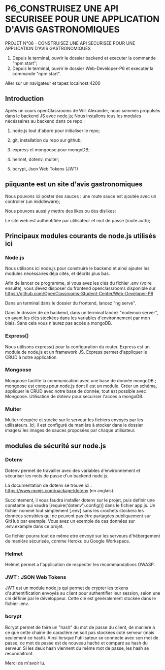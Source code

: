 # P6_CONSTRUISEZ UNE API SECURISEE POUR UNE APPLICATION D'AVIS GASTRONOMIQUES

PROJET N°06 - CONSTRUISEZ UNE API SECURISEE POUR UNE APPLICATION D'AVIS GASTRONOMIQUES


1.  Depuis le terminal, ouvrir le dossier backend et executer la commande "npm start";
2.  Depuis le terminal, ouvrir le dossier Web-Developer-P6 et executer la commande "npm start".

Aller sur un navigateur et tapez localhost:4200

## Introduction

Après un cours openClassrooms de Will Alexander, nous sommes propulsés dans le backend JS avec node.js;
Nous installons tous les modules nécéssaires au backend dans ce repo :

1. node.js tout d'abord pour initialiser le repo;

2. git, installation du repo sur github;

3. express et mongoose pour mongoDB;

4. helmet, dotenv, multer;

5. bcrypt, Json Web Tokens (JWT)

## piiquante est un site d'avis gastronomiques

Nous pouvons ici poster des sauces : une route sauce est ajoutée avec un controller (un middleware);

Nous pouvons aussi y mettre des likes ou des dislikes;

Le site web est authentifiée par utilisateur et mot de passe (route auth);

## Principaux modules courants de node.js utilisés ici

### Node.js

Nous utilisons ici node.js pour construire le backend et ainsi ajouter les modules nécéssaires déja cités, et décrits plus bas.

Afin de lancer ce programme, si vous avez les clés du fichier .env (voire ensuite), vous devez disposer du frontend openclassrooms disponible sur https://github.com/OpenClassrooms-Student-Center/Web-Developer-P6

Dans un terminal dans le dossier du frontend, lancez "ng serve".

Dans le dossier de ce backend, dans un terminal lancez "nodemon server", en ayant les clés stockées dans les variables d'environnement par mon biais. Sans cela vous n'aurez pas accès a mongoDB.


### Express()

Nous utilisons express() pour la configuration du router. Express est un module de node.js et un framework JS. Express permet d'appliquer le CRUD à notre application.


### Mongoose

Mongoose facilite la communication avec une base de donnée mongoDB ; mongoose est conçu pour node.js dont il est un module. Créer un schéma, appliquer le CRUD avec notre base de donnée, tout est possible avec Mongoose.
Utilisation de dotenv pour securiser l'acces a mongoDB.

### Multer

Multer récupère et stocke sur le serveur les fichiers envoyés par les utilisateurs. Ici, il est configuré de manière à stocker dans le dossier images/ les images de sauces proposées par chaque utilisateur.

## modules de sécurité sur node.js

### Dotenv

Dotenv permet de travailler avec des variables d'environnement et sécuriser les mots de passe d'un backend node.js.

La documentation de dotenv se trouve ici : https://www.npmjs.com/package/dotenv (en anglais).

Succintement, il vous faudra installer dotenv sur le projet, puis definir une constante qui vaudra [require('dotenv').config()] dans le fichier app.js. Un fichier nommé tout simplement [.env] sans les crochets stockera les données sensibles qui ne peuvent pas être partagées publiquement sur GitHub par exemple. Vous avez un exemple de ces données sur .env.example dans ce projet.

Ce fichier pourra tout de même etre envoyé sur les serveurs d'hébergement de manière sécurisée, comme Heroku ou Google Workspace.

### Helmet

Helmet permet a l'application de respecter les recommandations OWASP.

### JWT : JSON Web Tokens

JWT est un module node.js qui permet de crypter les tokens d'authentification envoyés au client pour authentifier leur session, selon une clé définie par le développeur. Cette clé est généralement stockée dans le fichier .env.

### bcrypt

Bcrypt permet de faire un "hash" du mot de passe du client, de maniere a ce que cette chaine de caractère ne soit pas stockées coté serveur (mais seulement ce hash). Ainsi lorsque l'utilisateur se connecte avec son mot de passe, ce mot de passe est de nouveau haché et comparé au hash du serveur. Si les deux hash viennent du même mot de passe, les hash se reconnaitront.


Merci de m'avoir lu.






